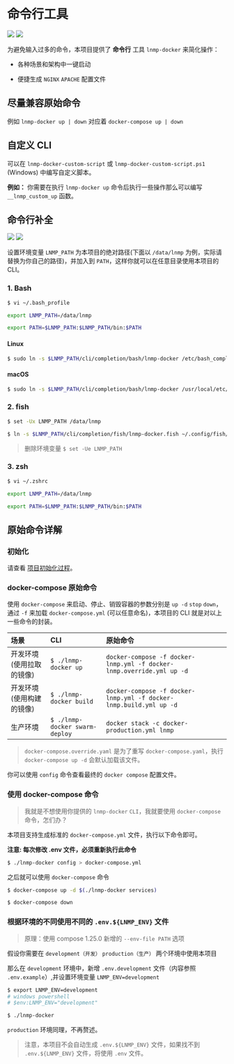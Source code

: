 # 命令行工具

[![](https://img.shields.io/badge/AD-%E8%85%BE%E8%AE%AF%E4%BA%91%E5%AE%B9%E5%99%A8%E6%9C%8D%E5%8A%A1-blue.svg)](https://cloud.tencent.com/act/cps/redirect?redirect=10058&cps_key=3a5255852d5db99dcd5da4c72f05df61) [![](https://img.shields.io/badge/Support-%E8%85%BE%E8%AE%AF%E4%BA%91%E8%87%AA%E5%AA%92%E4%BD%93-brightgreen.svg)](https://cloud.tencent.com/developer/support-plan?invite_code=13vokmlse8afh)

为避免输入过多的命令，本项目提供了 **命令行** 工具 `lnmp-docker` 来简化操作：

* 各种场景和架构中一键启动

* 便捷生成 `NGINX` `APACHE` 配置文件

## 尽量兼容原始命令

例如 `lnmp-docker up | down` 对应着 `docker-compose up | down`

## 自定义 CLI

可以在 `lnmp-docker-custom-script` 或 `lnmp-docker-custom-script.ps1` (Windows) 中编写自定义脚本。

**例如：** 你需要在执行 `lnmp-docker up` 命令后执行一些操作那么可以编写 `__lnmp_custom_up` 函数。

## 命令行补全

[![](https://img.shields.io/badge/AD-%E8%85%BE%E8%AE%AF%E4%BA%91%E5%AE%B9%E5%99%A8%E6%9C%8D%E5%8A%A1-blue.svg)](https://cloud.tencent.com/act/cps/redirect?redirect=10058&cps_key=3a5255852d5db99dcd5da4c72f05df61) [![](https://img.shields.io/badge/Support-%E8%85%BE%E8%AE%AF%E4%BA%91%E8%87%AA%E5%AA%92%E4%BD%93-brightgreen.svg)](https://cloud.tencent.com/developer/support-plan?invite_code=13vokmlse8afh)

设置环境变量 `LNMP_PATH` 为本项目的绝对路径(下面以 `/data/lnmp` 为例，实际请替换为你自己的路径)，并加入到 `PATH`，这样你就可以在任意目录使用本项目的 CLI。

### 1. Bash

```bash
$ vi ~/.bash_profile

export LNMP_PATH=/data/lnmp

export PATH=$LNMP_PATH:$LNMP_PATH/bin:$PATH
```

#### Linux

```bash
$ sudo ln -s $LNMP_PATH/cli/completion/bash/lnmp-docker /etc/bash_completion.d/lnmp-docker
```

#### macOS

```bash
$ sudo ln -s $LNMP_PATH/cli/completion/bash/lnmp-docker /usr/local/etc/bash_completion.d/lnmp-docker
```

### 2. fish

```bash
$ set -Ux LNMP_PATH /data/lnmp

$ ln -s $LNMP_PATH/cli/completion/fish/lnmp-docker.fish ~/.config/fish/completions/
```

> 删除环境变量 `$ set -Ue LNMP_PATH`

### 3. zsh

```bash
$ vi ~/.zshrc

export LNMP_PATH=/data/lnmp

export PATH=$LNMP_PATH:$LNMP_PATH/bin:$PATH
```

## 原始命令详解

### 初始化

请查看 [项目初始化过程](init.md)。

### docker-compose 原始命令

使用 `docker-compose` 来启动、停止、销毁容器的参数分别是 `up -d` `stop` `down`，通过 `-f` 来加载 `docker-compose.yml` (可以任意命名)，本项目的 CLI 就是对以上一些命令的封装。

|场景|CLI|原始命令|
|:--|:--|:-|
|开发环境(使用拉取的镜像)  | `$ ./lnmp-docker up`           |`docker-compose -f docker-lnmp.yml -f docker-lnmp.override.yml up -d`                                                            |
|开发环境(使用构建的镜像)  | `$ ./lnmp-docker build`        |`docker-compose -f docker-lnmp.yml -f docker-lnmp.build.yml up -d`         |
|生产环境                 | `$ ./lnmp-docker swarm-deploy` |`docker stack -c docker-production.yml lnmp`                                   |

>`docker-compose.override.yaml` 是为了重写 `docker-compose.yaml`，执行 `docker-compose up -d` 会默认加载该文件。

你可以使用 `config` 命令查看最终的 `docker compose` 配置文件。

### 使用 docker-compose 命令

> 我就是不想使用你提供的 `lnmp-docker` `CLI`，我就要使用 `docker-compose` 命令，怎们办？

本项目支持生成标准的 `docker-compose.yml` 文件，执行以下命令即可。

**注意: 每次修改 .env 文件，必须重新执行此命令**

```bash
$ ./lnmp-docker config > docker-compose.yml
```

之后就可以使用 `docker-compose` 命令

```bash
$ docker-compose up -d $(./lnmp-docker services)

$ docker-compose down
```

### 根据环境的不同使用不同的 `.env.${LNMP_ENV}` 文件

> 原理：使用 compose 1.25.0 新增的 `--env-file PATH` 选项

假设你需要在 `development（开发）` `production（生产）` 两个环境中使用本项目

那么在 `development` 环境中，新增 `.env.development` 文件（内容参照 `.env.example`）,并设置环境变量 `LNMP_ENV=development`

```bash
$ export LNMP_ENV=development
# windows powershell
# $env:LNMP_ENV="development"

$ ./lnmp-docker
```

`production` 环境同理，不再赘述。

> 注意，本项目不会自动生成 `.env.${LNMP_ENV}` 文件，如果找不到 `.env.${LNMP_ENV}` 文件，将使用 `.env` 文件。
